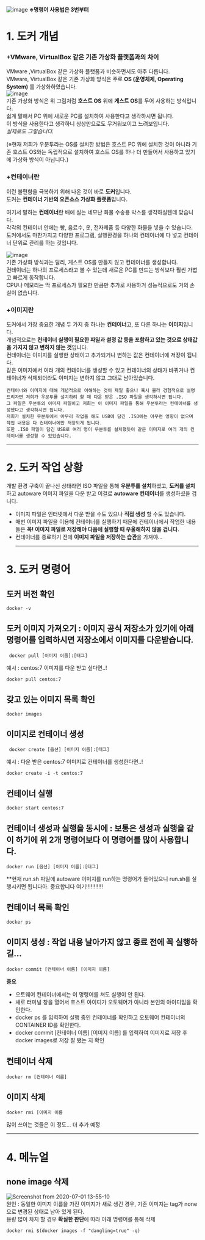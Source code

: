 ![image](https://user-images.githubusercontent.com/51132077/86273937-ec19d700-bc0b-11ea-9a33-e00a0525e0de.png)
**※명령어 사용법은 3번부터**   

# **1. 도커 개념**   
### +VMware, VirtualBox 같은 **기존 가상화 플랫폼과의 차이**
VMware ,VirtualBox 같은 가상화 플랫폼과 비슷하면서도 아주 다릅니다.   
VMware, VirtualBox 같은 기존 가상화 방식은 주로 **OS (운영체제, Operating System)** 를 가상화하였습니다.   
![image](https://user-images.githubusercontent.com/51132077/86275290-005ed380-bc0e-11ea-8632-e4e0e0d62761.png)   
기존 가상화 방식은 위 그림처럼 **호스트 OS** 위에 **게스트 OS**를 두어 사용하는 방식입니다.   
쉽게 말해서 PC 위에 새로운 PC를 설치하여 사용한다고 생각하시면 됩니다.  
이 방식을 사용한다고 생각하니 상상만으로도 무거워보이고 느려보입니다.   
*실제로도 그렇습니다.*   

(※현재 저희가 우분투라는 OS를 설치한 방법은 호스트 PC 위에 설치한 것이 아니라 기존 호스트 OS와는 독립적으로 설치하여 호스트 OS를 하나 더 만들어서 사용하고 있기에 가상화 방식이 아닙니다.)   
    
 ### +**컨테이너**란
이런 불편함을 극복하기 위해 나온 것이 바로 **도커**입니다.   
도커는 **컨테이너 기반의 오픈소스 가상화 플랫폼**입니다.   
   
여기서 말하는 **컨테이너**란 배에 실는 네모난 화물 수송용 박스를 생각하실텐데 맞습니다.   
각각의 컨테이너 안에는 빵, 음료수, 옷, 전자제품 등 다양한 화물을 넣을 수 있습니다.   
도커에서도 마찬가지고 다양한 프로그램, 실행환경을 하나의 컨테이너에 다 넣고 컨테이너 단위로 관리를 하는 것입니다.   
   
![image](https://user-images.githubusercontent.com/51132077/86277021-f38faf00-bc10-11ea-95a0-aeff9bbd2f40.png)   
기존 가상화 방식과는 달리, 게스트 OS를 만들지 않고 컨테이너를 생성합니다.   
컨테이너는 하나의 프로세스라고 볼 수 있는데 새로운 PC를 만드는 방식보다 훨씬 가볍고 빠르게 동작합니다.   
CPU나 메모리는 딱 프로세스가 필요한 만큼만 추가로 사용하거 성능적으로도 거의 손실이 없습니다.   
   
 ### +**이미지**란   
 도커에서 가장 중요한 개념 두 가지 중 하나는 **컨테이너**고, 또 다른 하나는 **이미지**입니다.   
 개념적으로는 **컨테이너 실행이 필요한 파일과 설정 값 등을 포함하고 있는 것으로 상태값을 가지지 않고 변하지 않는 것**입니다.   
 컨테이너는 이미지를 실행한 상태이고 추가되거나 변하는 값은 컨테이너에 저장이 됩니다.   
 같은 이미지에서 여러 개의 컨테이너를 생성할 수 있고 컨테이너의 상태가 바뀌거나 컨테이너가 삭제되더라도 이미지는 변하지 않고 그대로 남아있습니다.   
    
``` 
컨테이너와 이미지에 대해 개념적으로 이해하는 것이 제일 좋으나 혹시 몰라 경험적으로 설명드리자면 저희가 우분투를 설치하려 할 때 다운 받은 .ISO 파일을 생각하시면 됩니다.   
그 파일은 우분투의 이미지 파일이고 저희는 이 이미지 파일을 통해 우분투라는 컨테이너를 생성했다고 생각하시면 됩니다.   
저희가 설치한 우분투에서 아무리 작업을 해도 USB에 담긴 .ISO에는 아무런 영향이 없으며 작업 내용은 다 컨테이너에만 저장되게 됩니다.   
또한 .ISO 파일이 담긴 USB로 여러 명이 우분투를 설치했듯이 같은 이미지로 여러 개의 컨테이너를 생성할 수 있었습니다.
```
***
# **2. 도커 작업 상황**   
개발 환경 구축이 끝나신 상태라면 ISO 파일을 통해 **우분투를 설치**하셨고, **도커를 설치**하고 autoware 이미지 파일을 다운 받고 이걸로  **autoware 컨테이너**를 생성하셨을 겁니다.   
* 이미지 파일은 인터넷에서 다운 받을 수도 있으나 **직접 생성** 할 수도 있습니다.   
* 매번 이미지 파일을 이용해 컨테이너를 실행하기 때문에 컨테이너에서 작업한 내용들은 **꼭! 이미지 파일로 저장해야 다음에 실행할 때 우울해하지 않을 겁니다.**   
* 컨테이너를 종료하기 전에 **이미지 파일을 저장하는 습관**을 가져야...   
   ***
# **3. 도커 명령어**   
## **도커 버전 확인**
```
docker -v 
```
## **도커 이미지 가져오기** : 이미지 공식 저장소가 있기에 아래 명령어를 입력하시면 저장소에서 이미지를 다운받습니다.   
```
 docker pull [이미지 이름]:[태그]
 ```
 예시 :  centos:7 이미지를 다운 받고 싶다면..!
 ```
 docker pull centos:7
 ```
 ## **갖고 있는 이미지 목록 확인**
 ```
 docker images
 ```
 
## **이미지로 컨테이너 생성**   
```
 docker create [옵션] [이미지 이름]:[태그]
 ```
 예시 : 다운 받은 centos:7 이미지로 컨테이너를 생성한다면..!
 ```
 docker create -i -t centos:7
 ```
 ## **컨테이너 실행**   
```
docker start centos:7
 ```
 
 ## **컨테이너 생성과 실행을 동시에** : 보통은 생성과 실행을 같이 하기에 위 2개 명령어보다 이 명령어를 많이 사용합니다.
 ```
 docker run [옵션] [이미지 이름]:[태그] 
 ```
 **현재 run.sh 파일에 autoware 이미지를 run하는 명령어가 들어있으니 run.sh를 실행시키면 됩니다아. 중요합니다 여기!!!!!!!!!!!   
 ## **컨테이너 목록 확인**   
 ```
 docker ps
 ```
 
 ## **이미지 생성** : 작업 내용 날아가지 않고 종료 전에 꼭 실행하길...   
 ```
 docker commit [컨테이너 이름] [이미지 이름]
 ```
 **중요**   
 * 오토웨어 컨테이너에서는 이 명령어를 쳐도 실행이 안 된다.   
 * 새로 터미널 창을 열어서 호스트 아이디가 오토웨어가 아니라 본인의 아이디임을 확인한다.   
 * docker ps 를 입력하여 실행 중인 컨테이너를 확인하고 오토웨어 컨테이너의 CONTAINER ID를 확인한다.   
 * docker commit [컨테이너 이름] [이미지 이름] 를 입력하여 이미지로 저장 후 docker images로 저장 잘 됐는 지 확인   
 ## **컨테이너 삭제**   
 ```
 docker rm [컨테이너 이름]
 ```
 ## **이미지 삭제**
 ```
 docker rmi [이미지 이름
 ```
    
 많이 쓰이는 것들은 이 정도... 더 추가 예정   
 ***
# **4. 메뉴얼**   
## **none image 삭제**   
![Screenshot from 2020-07-01 13-55-10](https://user-images.githubusercontent.com/51132077/86204513-9fe67c80-bba2-11ea-8d96-610b3a573f7f.png)   
원인 : 동일한 이미지 이름을 가진 이미지가 새로 생긴 경우, 기존 이미지는 tag가 none으로 변경된 상태로 남아 있게 된다.   
용량 많이 차지 할 경우 **확실한 판단**에 따라 아래 명령어를 통해 삭제   
```
docker rmi $(docker images -f "dangling=true" -q)
```

